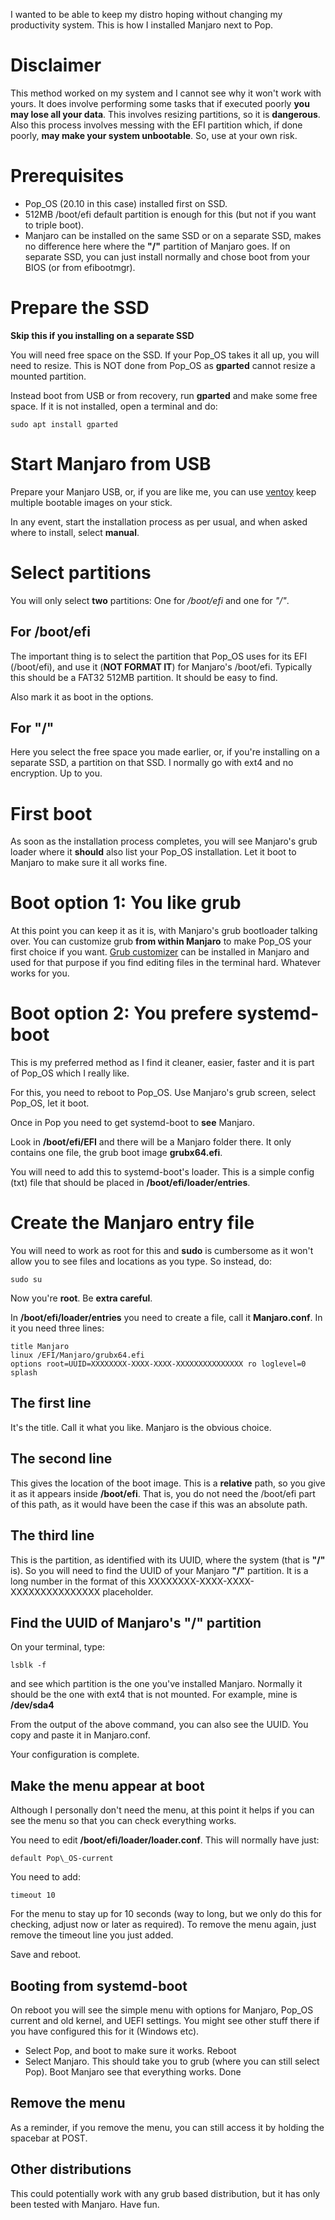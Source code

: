 I wanted to be able to keep my distro hoping without changing my productivity system. This is how I installed Manjaro next to Pop.

# Disclaimer

This method worked on my system and I cannot see why it won't work with yours. It does involve performing some tasks that if executed poorly **you may lose all your data**. This involves resizing partitions, so it is **dangerous**. Also this process involves messing with the EFI partition which, if done poorly, **may make your system unbootable**. So, use at your own risk.

# Prerequisites

* Pop\_OS (20.10 in this case) installed first on SSD.
* 512MB /boot/efi default partition is enough for this (but not if you want to triple boot).
* Manjaro can be installed on the same SSD or on a separate SSD, makes no difference here where the **"/"** partition of Manjaro goes. If on separate SSD, you can just install normally and chose boot from your BIOS (or from efibootmgr).

# Prepare the SSD

**Skip this if you installing on a separate SSD**

You will need free space on the SSD. If your Pop\_OS takes it all up, you will need to resize. This is NOT done from Pop\_OS as **gparted** cannot resize a mounted partition.

Instead boot from USB or from recovery, run **gparted** and make some free space.
If it is not installed, open a terminal and do:

    sudo apt install gparted

# Start Manjaro from USB

Prepare your Manjaro USB, or, if you are like me, you can use [ventoy](https://www.ventoy.net/en/index.html) keep multiple bootable images on your stick.

In any event, start the installation process as per usual, and when asked where to install, select **manual**.

# Select partitions

You will only select **two** partitions: One for */boot/efi* and one for *"/"*.

## For **/boot/efi**

The important thing is to select the partition that Pop\_OS uses for its EFI (/boot/efi), and use it (**NOT FORMAT IT**) for Manjaro's /boot/efi. Typically this should be a FAT32 512MB partition. It should be easy to find.

Also mark it as boot in the options.

## For **"/"**

Here you select the free space you made earlier, or, if you're installing on a separate SSD, a partition on that SSD. I normally go with ext4 and no encryption. Up to you.

# First boot

As soon as the installation process completes, you will see Manjaro's grub loader where it **should** also list your Pop\_OS installation. Let it boot to Manjaro to make sure it all works fine.

# Boot option 1: You like grub

At this point you can keep it as it is, with Manjaro's grub bootloader talking over. You can customize grub **from within Manjaro** to make Pop\_OS your first choice if you want. [Grub customizer](https://launchpad.net/grub-customizer) can be installed in Manjaro and used for that purpose if you find editing files in the terminal hard. Whatever works for you.

# Boot option 2: You prefere systemd-boot

This is my preferred method as I find it cleaner, easier, faster and it is part of Pop\_OS which I really like.

For this, you need to reboot to Pop\_OS. Use Manjaro's grub screen, select Pop\_OS, let it boot.

Once in Pop you need to get systemd-boot to **see** Manjaro.

Look in **/boot/efi/EFI** and there will be a Manjaro folder there. It only contains one file, the grub boot image **grubx64.efi**.

You will need to add this to systemd-boot's loader. This is a simple config (txt) file that should be placed in **/boot/efi/loader/entries**.

# Create the Manjaro entry file

You will need to work as root for this and **sudo** is cumbersome as it won't allow you to see files and locations as you type. So instead, do:

    sudo su

Now you're **root**. Be **extra careful**.

In **/boot/efi/loader/entries** you need to create a file, call it **Manjaro.conf**. In it you need three lines:

    title Manjaro 
    linux /EFI/Manjaro/grubx64.efi 
    options root=UUID=XXXXXXXX-XXXX-XXXX-XXXXXXXXXXXXXXX ro loglevel=0 splash

## The first line

It's the title. Call it what you like. Manjaro is the obvious choice.

## The second line

This gives the location of the boot image. This is a **relative** path, so you give it as it appears inside **/boot/efi**. That is, you do not need the /boot/efi part of this path, as it would have been the case if this was an absolute path.

## The third line

This is the partition, as identified with its UUID, where the system (that is **"/"** is). So you will need to find the UUID of your Manjaro **"/"** partition. It is a long number in the format of this XXXXXXXX-XXXX-XXXX-XXXXXXXXXXXXXXX placeholder.

## Find the UUID of Manjaro's "/" partition

On your terminal, type:

    lsblk -f 

and see which partition is the one you've installed Manjaro. Normally it should be the one with ext4 that is not mounted. For example, mine is **/dev/sda4**

From the output of the above command, you can also see the UUID. You copy and paste it in Manjaro.conf.

Your configuration is complete.

## Make the menu appear at boot

Although I personally don't need the menu, at this point it helps if you can see the menu so that you can check everything works.

You need to edit **/boot/efi/loader/loader.conf**. This will normally have just:

    default Pop\_OS-current

You need to add:

    timeout 10

For the menu to stay up for 10 seconds (way to long, but we only do this for checking, adjust now or later as required). To remove the menu again, just remove the timeout line you just added.

Save and reboot.

## Booting from systemd-boot

On reboot you will see the simple menu with options for Manjaro, Pop\_OS current and old kernel, and UEFI settings. You might see other stuff there if you have configured this for it (Windows etc).

* Select Pop, and boot to make sure it works. Reboot
* Select Manjaro. This should take you to grub (where you can still select Pop). Boot Manjaro see that everything works. Done

## Remove the menu

As a reminder, if you remove the menu, you can still access it by holding the spacebar at POST.

## Other distributions

This could potentially work with any grub based distribution, but it has only been tested with Manjaro. Have fun.

